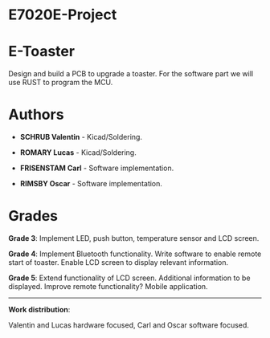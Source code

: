 # E7020E-Project

# E-Toaster
Design and build a PCB to upgrade a toaster. For the software part we will use RUST to program the MCU.


# Authors 

* **SCHRUB Valentin** - Kicad/Soldering.

* **ROMARY Lucas** - Kicad/Soldering.

* **FRISENSTAM Carl** - Software implementation.

* **RIMSBY Oscar** - Software implementation.

# Grades 

**Grade 3**:
Implement LED, push button, temperature sensor and LCD screen.

**Grade 4**:
Implement Bluetooth functionality. Write software to enable remote start of toaster. Enable LCD screen to display relevant information.

**Grade 5**:
Extend functionality of LCD screen. Additional information to be displayed. Improve remote functionality? Mobile application.

***

**Work distribution**: 

Valentin and Lucas hardware focused, Carl and Oscar software focused.

